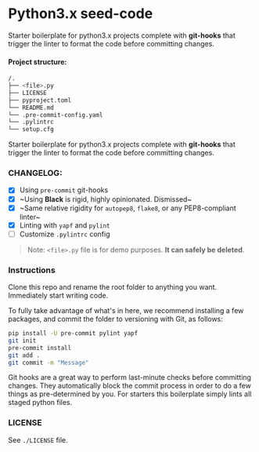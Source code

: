 # Python3.x seed-code

Starter boilerplate for python3.x projects complete with **git-hooks** that trigger
the linter to format the code before committing changes.

#### Project structure:

```bash
/.
├── <file>.py
├── LICENSE
├── pyproject.toml
└── README.md
└── .pre-commit-config.yaml
└── .pylintrc
└── setup.cfg
```

Starter boilerplate for python3.x projects complete with **git-hooks** that trigger
the linter to format the code before committing changes.

### CHANGELOG:
- [x] Using `pre-commit` git-hooks
- [x] ~Using **Black** is rigid, highly opinionated. Dismissed~
- [x] ~Same relative rigidity for `autopep8`, `flake8`, or any PEP8-compliant linter~
- [x] Linting with `yapf` and `pylint`
- [ ] Customize `.pylintrc` config

> Note: `<file>.py` file is for demo purposes. **It can safely be deleted**.

### Instructions

Clone this repo and rename the root folder to anything you want. Immediately start writing code.

To fully take advantage of what's in here, we recommend installing a few packages, and commit the folder to versioning with Git, as follows:

```bash
pip install -U pre-commit pylint yapf
git init
pre-commit install
git add .
git commit -m "Message"
```

Git hooks are a great way to perform last-minute checks before committing changes. They automatically block the commit process in order to do a few things as pre-determined by you. For starters this boilerplate simply lints all staged python files.

### LICENSE

See `./LICENSE` file.
